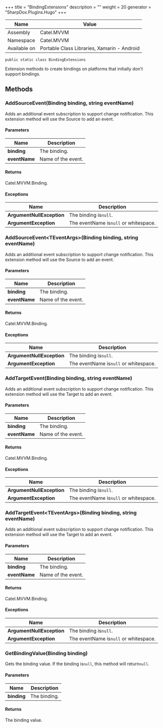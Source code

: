 

+++
title = "BindingExtensions" 
description = ""
weight = 20
generator = "SharpDox.Plugins.Hugo"
+++

Name|Value
---|---
Assembly|Catel.MVVM
Namespace|Catel.MVVM
Available on|Portable Class Libraries, Xamarin - Android

```
public static class BindingExtensions
```

Extension methods to create bindings on platforms that initially don't support bindings.

## Methods

### AddSourceEvent(Binding binding, string eventName)

Adds an additional event subscription to support change notification. This extension method will use the Source to add an event.

#### Parameters

Name|Description
---|---
**binding**|The binding.
**eventName**|Name of the event.

#### Returns

Catel.MVVM.Binding.

#### Exceptions

Name|Description
---|---
**ArgumentNullException**|The binding is`null`.
**ArgumentException**|The eventName is`null` or whitespace.

### AddSourceEvent&lt;TEventArgs&gt;(Binding binding, string eventName)

Adds an additional event subscription to support change notification. This extension method will use the Source to add an event.

#### Parameters

Name|Description
---|---
**binding**|The binding.
**eventName**|Name of the event.

#### Returns

Catel.MVVM.Binding.

#### Exceptions

Name|Description
---|---
**ArgumentNullException**|The binding is`null`.
**ArgumentException**|The eventName is`null` or whitespace.

### AddTargetEvent(Binding binding, string eventName)

Adds an additional event subscription to support change notification. This extension method will use the Target to add an event.

#### Parameters

Name|Description
---|---
**binding**|The binding.
**eventName**|Name of the event.

#### Returns

Catel.MVVM.Binding.

#### Exceptions

Name|Description
---|---
**ArgumentNullException**|The binding is`null`.
**ArgumentException**|The eventName is`null` or whitespace.

### AddTargetEvent&lt;TEventArgs&gt;(Binding binding, string eventName)

Adds an additional event subscription to support change notification. This extension method will use the Target to add an event.

#### Parameters

Name|Description
---|---
**binding**|The binding.
**eventName**|Name of the event.

#### Returns

Catel.MVVM.Binding.

#### Exceptions

Name|Description
---|---
**ArgumentNullException**|The binding is`null`.
**ArgumentException**|The eventName is`null` or whitespace.

### GetBindingValue(Binding binding)

Gets the binding value. If the binding is`null`, this method will return`null`.

#### Parameters

Name|Description
---|---
**binding**|The binding.

#### Returns

The binding value.

